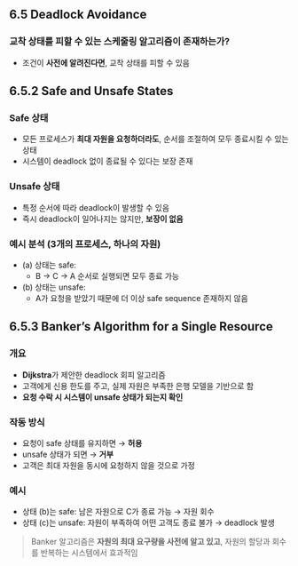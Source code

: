 ## 6.5 Deadlock Avoidance

### 교착 상태를 피할 수 있는 스케줄링 알고리즘이 존재하는가?
- 조건이 **사전에 알려진다면**, 교착 상태를 피할 수 있음

## 6.5.2 Safe and Unsafe States

### Safe 상태
- 모든 프로세스가 **최대 자원을 요청하더라도**, 순서를 조절하여 모두 종료시킬 수 있는 상태
- 시스템이 deadlock 없이 종료될 수 있다는 보장 존재

### Unsafe 상태
- 특정 순서에 따라 deadlock이 발생할 수 있음
- 즉시 deadlock이 일어나지는 않지만, **보장이 없음**

### 예시 분석 (3개의 프로세스, 하나의 자원)
- (a) 상태는 safe:
  - B → C → A 순서로 실행되면 모두 종료 가능
- (b) 상태는 unsafe:
  - A가 요청을 받았기 때문에 더 이상 safe sequence 존재하지 않음

## 6.5.3 Banker’s Algorithm for a Single Resource

### 개요
- **Dijkstra**가 제안한 deadlock 회피 알고리즘
- 고객에게 신용 한도를 주고, 실제 자원은 부족한 은행 모델을 기반으로 함
- **요청 수락 시 시스템이 unsafe 상태가 되는지 확인**

### 작동 방식
- 요청이 safe 상태를 유지하면 → **허용**
- unsafe 상태가 되면 → **거부**
- 고객은 최대 자원을 동시에 요청하지 않을 것으로 가정

### 예시
- 상태 (b)는 safe: 남은 자원으로 C가 종료 가능 → 자원 회수
- 상태 (c)는 unsafe: 자원이 부족하여 어떤 고객도 종료 불가 → deadlock 발생

> Banker 알고리즘은 **자원의 최대 요구량을 사전에 알고 있고**, 자원의 할당과 회수를 반복하는 시스템에서 효과적임
